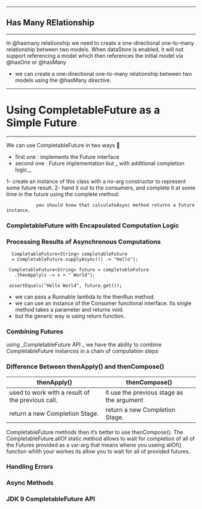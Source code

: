 _____________________________________

## Has Many RElationship
_____________________________________

In @hasmany relationship we need to create a one-directional one-to-many relationship between two models. When dataStore is enabled, it will not support referencing a model which then references the initial model via @hasOne or @hasMany 

- we can create a one-directional one-to-many relationship between two models using the @hasMany directive.


_____________________________________

# Using CompletableFuture as a Simple Future
_____________________________________

We can use CompletableFuture in two ways 🔢
 - first one :  implements the Future interface
 - second one : Future implementation but _ with additional completion logic._

1- create an instance of this class with a no-arg constructor to represent some future result.
2- hand it out to the consumers, and complete it at some time in the future using the complete method.

               you should know that calculateAsync method returns a Future instance.
               
### CompletableFuture with Encapsulated Computation Logic 

### Processing Results of Asynchronous Computations


      CompletableFuture<String> completableFuture
      = CompletableFuture.supplyAsync(() -> "Hello");

     CompletableFuture<String> future = completableFuture
       .thenApply(s -> s + " World");

     assertEquals("Hello World", future.get());


- we can pass a Runnable lambda to the thenRun method. 
- we can use an instance of the Consumer functional interface. Its single method takes a parameter and returns void.
- but the generic way is using return function.

###  Combining Futures
using _CompletableFuture API _ we have the ability to combine CompletableFuture instances in a chain of computation steps


### Difference Between thenApply() and thenCompose() 

|**thenApply()**|**thenCompose()**|
|---------------|-----------------| 
|  used  to work with a result of the previous call.             |     it use the previous stage as the argument            | 
| return a new Completion Stage.              |   return a new Completion Stage.              | 

CompletableFuture methods then it’s better to use thenCompose().
 The CompletableFuture.allOf static method allows to wait for completion of all of the Futures provided as a var-arg 
 that means whene you useing allOf() function whith your workes its allow you to wait for all of provided futures.
 
 ### Handling Errors
 ### Async Methods
 ### JDK 9 CompletableFuture API

